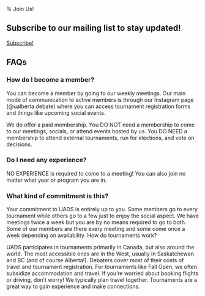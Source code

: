 % Join Us!

## Subscribe to our mailing list to stay updated!

[Subscribe!](/newsletter_reg?poster=join)

## FAQs

### How do I become a member?

You can become a member by going to our weekly meetings. Our main mode of communication to active members is through our Instagram page (@ualberta.debate) where you can access tournament registration forms and things like upcoming social events. 

We do offer a paid membership. You DO NOT need a membership to come to our meetings, socials, or attend events hosted by us. You DO NEED a membership to attend external tournaments, run for elections, and vote on decisions.

### Do I need any experience?

NO EXPERIENCE is required to come to a meeting! You can also join no matter what year or program you are in.

### What kind of commitment is this?

Your commitment to UADS is entirely up to you. Some members go to every tournament while others go to a few just to enjoy the social aspect. We have meetings twice a week but you are by no means required to go to both. Some of our members are there every meeting and some come once a week depending on availability.
How do tournaments work?

UADS participates in tournaments primarily in Canada, but also around the world. The most accessible ones are in the West, usually in Saskatchewan and BC (and of course Alberta!). Debaters cover most of their costs of travel and tournament registration. For tournaments like Fall Open, we often subsidize accommodation and travel. If you’re worried about booking flights or driving, don’t worry! We typically plan travel together. Tournaments are a great way to gain experience and make connections.


